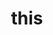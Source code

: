 ---
category: 4-letters
denotation: null
name: this
reference_link: https://www.etymonline.com/word/this
root_language: null
root_name: null
title: this
type: free
word_sums:
- respelling: this
  sum: 'This + '
---